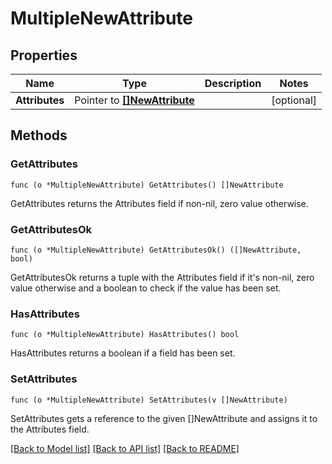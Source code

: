 # MultipleNewAttribute

## Properties

Name | Type | Description | Notes
------------ | ------------- | ------------- | -------------
**Attributes** | Pointer to [**[]NewAttribute**](NewAttribute.md) |  | [optional] 

## Methods

### GetAttributes

`func (o *MultipleNewAttribute) GetAttributes() []NewAttribute`

GetAttributes returns the Attributes field if non-nil, zero value otherwise.

### GetAttributesOk

`func (o *MultipleNewAttribute) GetAttributesOk() ([]NewAttribute, bool)`

GetAttributesOk returns a tuple with the Attributes field if it's non-nil, zero value otherwise
and a boolean to check if the value has been set.

### HasAttributes

`func (o *MultipleNewAttribute) HasAttributes() bool`

HasAttributes returns a boolean if a field has been set.

### SetAttributes

`func (o *MultipleNewAttribute) SetAttributes(v []NewAttribute)`

SetAttributes gets a reference to the given []NewAttribute and assigns it to the Attributes field.


[[Back to Model list]](../README.md#documentation-for-models) [[Back to API list]](../README.md#documentation-for-api-endpoints) [[Back to README]](../README.md)


